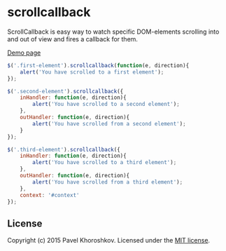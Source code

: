 # scrollcallback
ScrollCallback is easy way to watch specific DOM-elements scrolling into and out of view and fires a callback for them.

[Demo page](http://pgood.space/userfiles/file/scrollcallback/demo/)

```js
$('.first-element').scrollcallback(function(e, direction){
	alert('You have scrolled to a first element');
});
```
```js
$('.second-element').scrollcallback({
	inHandler: function(e, direction){
		alert('You have scrolled to a second element');
	},
	outHandler: function(e, direction){
		alert('You have scrolled from a second element');
	}
});
```
```js
$('.third-element').scrollcallback({
	inHandler: function(e, direction){
		alert('You have scrolled to a third element');
	},
	outHandler: function(e, direction){
		alert('You have scrolled from a third element');
	},
	context: '#context'
});
```

## License

Copyright (c) 2015 Pavel Khoroshkov. Licensed under the [MIT license](https://github.com/pgooood/scrollcallback/blob/master/LICENSE).